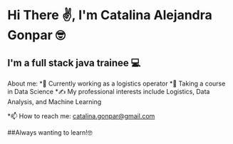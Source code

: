 # Hi There ✌️, I'm Catalina Alejandra Gonpar 🤓
## I'm a full stack java trainee 💻

About me:
*🧐 Currently working as a logistics operator
*🌱 Taking a course in Data Science 
*✍️ My professional interests include Logistics, Data Analysis, and Machine Learning

*📫 How to reach me: catalina.gonpar@gmail.com

##Always wanting to learn!🤓
